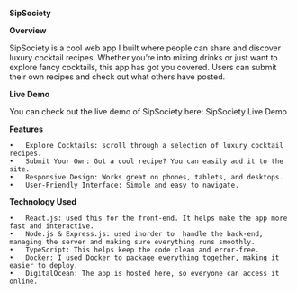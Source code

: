 **SipSociety**

**Overview**

SipSociety is a cool web app I built where people can share and discover luxury cocktail recipes. Whether you’re into mixing drinks or just want to explore fancy cocktails, this app has got you covered. Users can submit their own recipes and check out what others have posted.

**Live Demo**

You can check out the live demo of SipSociety here: SipSociety Live Demo

**Features**

	•	Explore Cocktails: scroll through a selection of luxury cocktail recipes.
	•	Submit Your Own: Got a cool recipe? You can easily add it to the site.
	•	Responsive Design: Works great on phones, tablets, and desktops.
	•	User-Friendly Interface: Simple and easy to navigate.

**Technology Used**

	•	React.js: used this for the front-end. It helps make the app more fast and interactive.
	•	Node.js & Express.js: used inorder to  handle the back-end, managing the server and making sure everything runs smoothly.
	•	TypeScript: This helps keep the code clean and error-free.
	•	Docker: I used Docker to package everything together, making it easier to deploy.
	•	DigitalOcean: The app is hosted here, so everyone can access it online.

